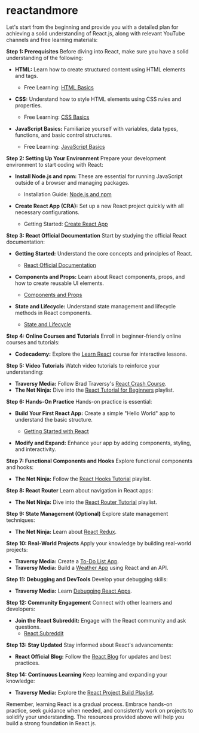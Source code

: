 # reactandmore

Let's start from the beginning and provide you with a detailed plan for achieving a solid understanding of React.js, along with relevant YouTube channels and free learning materials:

**Step 1: Prerequisites**
Before diving into React, make sure you have a solid understanding of the following:

- **HTML:** Learn how to create structured content using HTML elements and tags. 
  - Free Learning: [HTML Basics](https://www.codecademy.com/learn/learn-html)

- **CSS:** Understand how to style HTML elements using CSS rules and properties.
  - Free Learning: [CSS Basics](https://www.codecademy.com/learn/learn-css)

- **JavaScript Basics:** Familiarize yourself with variables, data types, functions, and basic control structures.
  - Free Learning: [JavaScript Basics](https://www.codecademy.com/learn/introduction-to-javascript)

**Step 2: Setting Up Your Environment**
Prepare your development environment to start coding with React:

- **Install Node.js and npm:** These are essential for running JavaScript outside of a browser and managing packages.
  - Installation Guide: [Node.js and npm](https://docs.npmjs.com/downloading-and-installing-node-js-and-npm)

- **Create React App (CRA):** Set up a new React project quickly with all necessary configurations.
  - Getting Started: [Create React App](https://reactjs.org/docs/create-a-new-react-app.html)

**Step 3: React Official Documentation**
Start by studying the official React documentation:

- **Getting Started:** Understand the core concepts and principles of React.
  - [React Official Documentation](https://reactjs.org/docs/getting-started.html)

- **Components and Props:** Learn about React components, props, and how to create reusable UI elements.
  - [Components and Props](https://reactjs.org/docs/components-and-props.html)

- **State and Lifecycle:** Understand state management and lifecycle methods in React components.
  - [State and Lifecycle](https://reactjs.org/docs/state-and-lifecycle.html)

**Step 4: Online Courses and Tutorials**
Enroll in beginner-friendly online courses and tutorials:

- **Codecademy:** Explore the [Learn React](https://www.codecademy.com/learn/react-101) course for interactive lessons.

**Step 5: Video Tutorials**
Watch video tutorials to reinforce your understanding:

- **Traversy Media:** Follow Brad Traversy's [React Crash Course](https://www.youtube.com/watch?v=sBws8MSXN7A).
- **The Net Ninja:** Dive into the [React Tutorial for Beginners](https://www.youtube.com/playlist?list=PL4cUxeGkcC9ij8CfkAY2RAGb-tmkNwQHG) playlist.

**Step 6: Hands-On Practice**
Hands-on practice is essential:

- **Build Your First React App:** Create a simple "Hello World" app to understand the basic structure.
  - [Getting Started with React](https://reactjs.org/docs/hello-world.html)

- **Modify and Expand:** Enhance your app by adding components, styling, and interactivity.

**Step 7: Functional Components and Hooks**
Explore functional components and hooks:

- **The Net Ninja:** Follow the [React Hooks Tutorial](https://www.youtube.com/playlist?list=PL4cUxeGkcC9hNokByJilPg5g9m2APUePI) playlist.

**Step 8: React Router**
Learn about navigation in React apps:

- **The Net Ninja:** Dive into the [React Router Tutorial](https://www.youtube.com/playlist?list=PL4cUxeGkcC9g9km2LdAuPH8izIXwPOInj) playlist.

**Step 9: State Management (Optional)**
Explore state management techniques:

- **The Net Ninja:** Learn about [React Redux](https://www.youtube.com/playlist?list=PL4cUxeGkcC9iK6Qhn-QLcXCXPQUov1U7f).

**Step 10: Real-World Projects**
Apply your knowledge by building real-world projects:

- **Traversy Media:** Create a [To-Do List App](https://www.youtube.com/watch?v=hQAHSlTtcmY).
- **Traversy Media:** Build a [Weather App](https://www.youtube.com/watch?v=GuA0_Z1llYU) using React and an API.

**Step 11: Debugging and DevTools**
Develop your debugging skills:

- **Traversy Media:** Learn [Debugging React Apps](https://www.youtube.com/watch?v=NJWI1b0ZoXw).

**Step 12: Community Engagement**
Connect with other learners and developers:

- **Join the React Subreddit:** Engage with the React community and ask questions.
  - [React Subreddit](https://www.reddit.com/r/reactjs/)

**Step 13: Stay Updated**
Stay informed about React's advancements:

- **React Official Blog:** Follow the [React Blog](https://reactjs.org/blog) for updates and best practices.

**Step 14: Continuous Learning**
Keep learning and expanding your knowledge:

- **Traversy Media:** Explore the [React Project Build Playlist](https://www.youtube.com/playlist?list=PLillGF-RfqbYeckUaD1z6nviTp31GLTH8).
  
Remember, learning React is a gradual process. Embrace hands-on practice, seek guidance when needed, and consistently work on projects to solidify your understanding. The resources provided above will help you build a strong foundation in React.js.
